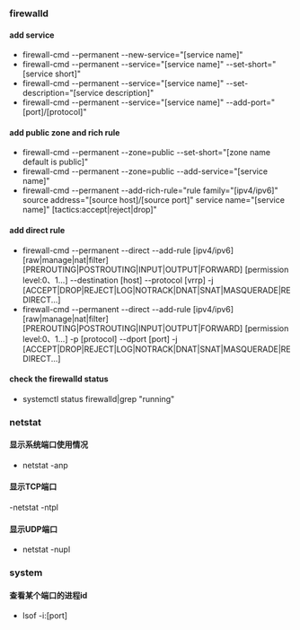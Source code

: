 ### firewalld
#### add service
- firewall-cmd --permanent --new-service="[service name]"
- firewall-cmd --permanent --service="[service name]" --set-short="[service short]"
- firewall-cmd --permanent --service="[service name]" --set-description="[service description]"
- firewall-cmd --permanent --service="[service name]" --add-port="[port]/[protocol]"
#### add public zone and rich rule
- firewall-cmd --permanent --zone=public --set-short="[zone name default is public]"
- firewall-cmd --permanent --zone=public --add-service="[service name]"
- firewall-cmd --permanent --add-rich-rule="rule family="[ipv4/ipv6]" source address="[source host]/[source port]" service name="[service name]" [tactics:accept|reject|drop]"
#### add direct rule
- firewall-cmd --permanent --direct --add-rule [ipv4/ipv6] [raw|manage|nat|filter] [PREROUTING|POSTROUTING|INPUT|OUTPUT|FORWARD] [permission level:0、1...] --destination [host] --protocol [vrrp] -j [ACCEPT|DROP|REJECT|LOG|NOTRACK|DNAT|SNAT|MASQUERADE|REDIRECT...]
- firewall-cmd --permanent --direct --add-rule [ipv4/ipv6] [raw|manage|nat|filter] [PREROUTING|POSTROUTING|INPUT|OUTPUT|FORWARD] [permission level:0、1...]  -p [protocol] --dport [port]  -j [ACCEPT|DROP|REJECT|LOG|NOTRACK|DNAT|SNAT|MASQUERADE|REDIRECT...]
#### check the firewalld status
- systemctl status firewalld|grep "running"

### netstat
#### 显示系统端口使用情况
- netstat -anp
#### 显示TCP端口
-netstat -ntpl
#### 显示UDP端口
- netstat -nupl

### system
#### 查看某个端口的进程id
- lsof -i:[port]